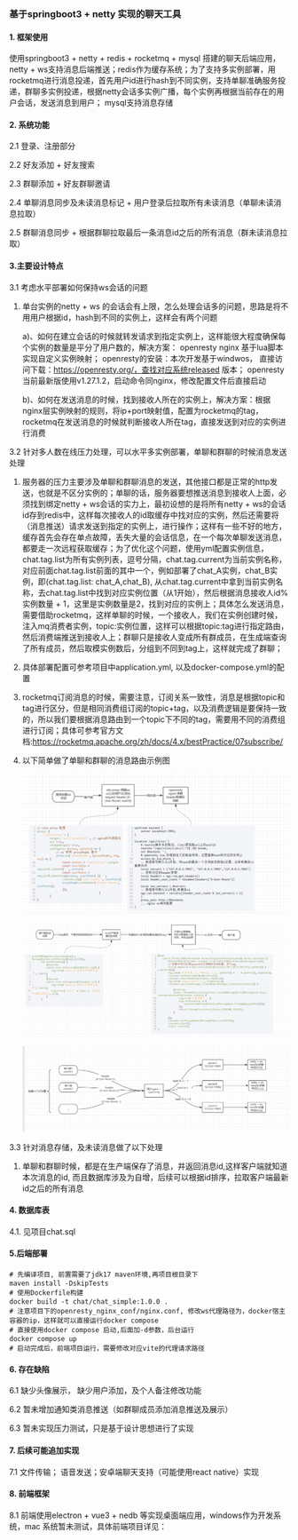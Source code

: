 ### 基于springboot3 + netty 实现的聊天工具 

#### 1. 框架使用 

使用springboot3 + netty + redis + rocketmq + mysql 搭建的聊天后端应用，netty + ws支持消息后端推送；redis作为缓存系统；为了支持多实例部署，用rocketmq进行消息投递，首先用户id进行hash到不同实例，支持单聊准确服务投递，群聊多实例投递，根据netty会话多实例广播，每个实例再根据当前存在的用户会话，发送消息到用户； mysql支持消息存储

#### 2. 系统功能

2.1 登录、注册部分

2.2 好友添加 + 好友搜索

2.3 群聊添加 + 好友群聊邀请

2.4 单聊消息同步及未读消息标记 + 用户登录后拉取所有未读消息（单聊未读消息拉取）

2.5 群聊消息同步 + 根据群聊拉取最后一条消息id之后的所有消息（群未读消息拉取）

#### 3.主要设计特点

3.1 考虑水平部署如何保持ws会话的问题

1. 单台实例的netty + ws 的会话会有上限，怎么处理会话多的问题，思路是将不用用户根据id，hash到不同的实例上，这样会有两个问题

   a)、如何在建立会话的时候就转发请求到指定实例上，这样能很大程度确保每个实例的数量是平分了用户数的，解决方案： openresty nginx 基于lua脚本实现自定义实例映射； openresty的安装：本次开发基于windwos， 直接访问下载：https://openresty.org/，查找对应系统released 版本； openresty 当前最新版使用v1.27.1.2，启动命令同nginx，修改配置文件后直接启动

   b)、如何在发送消息的时候，找到接收人所在的实例上，解决方案：根据nginx层实例映射的规则，将ip+port映射值，配置为rocketmq的tag，rocketmq在发送消息的时候就判断接收人所在tag，直接发送到对应的实例进行消费

3.2 针对多人数在线压力处理，可以水平多实例部署，单聊和群聊的时候消息发送处理

1. 服务器的压力主要涉及单聊和群聊消息的发送，其他接口都是正常的http发送，也就是不区分实例的；单聊的话，服务器要想推送消息到接收人上面，必须找到绑定netty + ws会话的实力上，最初设想的是将所有netty + ws的会话id存到redis中，这样每次接收人的id取缓存中找对应的实例，然后还需要将（消息推送）请求发送到指定的实例上，进行操作；这样有一些不好的地方，缓存首先会存在单点故障，丢失大量的会话信息，在一个每次单聊发送消息，都要走一次远程获取缓存；为了优化这个问题，使用yml配置实例信息，chat.tag.list为所有实例列表，逗号分隔，chat.tag.current为当前实例名称，对应前面chat.tag.list前面的其中一个，例如部署了chat_A实例，chat_B实例，即(chat.tag.list: chat_A,chat_B), 从chat.tag.current中拿到当前实例名称，去chat.tag.list中找到对应实例位置（从1开始），然后根据消息接收人id%实例数量 + 1，这里是实例数量是2，找到对应的实例上；具体怎么发送消息，需要借助rocketmq，这样单聊的时候，一个接收人，我们在实例创建时候，注入mq消费者实例，topic:实例位置，这样可以根据topic:tag进行指定路由，然后消费端推送到接收人上；群聊只是接收人变成所有群成员，在生成端查询了所有成员，然后取模实例数后，分组到不同到tag上，这样就完成了群聊；

2. 具体部署配置可参考项目中application.yml, 以及docker-compose.yml的配置

3. rocketmq订阅消息的时候，需要注意，订阅关系一致性，消息是根据topic和tag进行区分，但是相同消费组订阅的topic+tag，以及消费逻辑是要保持一致的，所以我们要根据消息路由到一个topic下不同的tag，需要用不同的消费组进行订阅；具体可参考官方文档:https://rocketmq.apache.org/zh/docs/4.x/bestPractice/07subscribe/

4. 以下简单做了单聊和群聊的消息路由示例图

   ![image-create](https://github.com/liftp/chat_simple/blob/main/image/image-create.png)

   ![image-send-msg](https://github.com/liftp/chat_simple/blob/main/image/image-send-msg.png)

   ![image-flow](https://github.com/liftp/chat_simple/blob/main/image/image-flow.png)

3.3 针对消息存储，及未读消息做了以下处理

1. 单聊和群聊时候，都是在生产端保存了消息，并返回消息id,这样客户端就知道本次消息的id, 而且数据库涉及为自增，后续可以根据id排序，拉取客户端最新id之后的所有消息

#### 4. 数据库表

4.1. 见项目chat.sql

#### 5.后端部署

```shell
# 先编译项目, 前置需要了jdk17 maven环境,再项目根目录下
maven install -DskipTests
# 使用Dockerfile构建
docker build -t chat/chat_simple:1.0.0 .
# 注意项目下的openresty_nginx_conf/nginx.conf, 修改ws代理路径为，docker宿主容器的ip，这样就可以直接运行docker compose
# 直接使用docker compose 启动,后面加-d参数，后台运行
docker compose up 
# 启动完成后，前端项目运行，需要修改对应vite的代理请求路径
```



#### 6. 存在缺陷

6.1 缺少头像展示， 缺少用户添加，及个人备注修改功能

6.2 暂未增加通知类消息推送（如群聊成员添加消息推送及展示）

6.3 暂未实现压力测试，只是基于设计思想进行了实现

#### 7. 后续可能追加实现

7.1 文件传输； 语音发送；安卓端聊天支持（可能使用react native）实现

#### 8. 前端框架

8.1 前端使用electron + vue3 + nedb 等实现桌面端应用，windows作为开发系统，mac 系统暂未测试，具体前端项目详见：

[基于electron + vue3 + nedb的前端聊天]: https://github.com/liftp/chat_front



